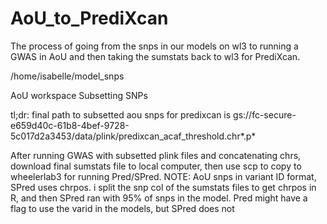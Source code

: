 # AoU_to_PrediXcan

The process of going from the snps in our models on wl3 to running a GWAS in AoU and then taking the sumstats back to wl3 for PrediXcan.

/home/isabelle/model_snps

AoU workspace Subsetting SNPs

tl;dr: final path to subsetted aou snps for predixcan is gs://fc-secure-e659d40c-61b8-4bef-9728-5c017d2a3453/data/plink/predixcan_acaf_threshold.chr*.p*

After running GWAS with subsetted plink files and concatenating chrs, download final sumstats file to local computer, then use scp to copy to wheelerlab3 for running Pred/SPred. NOTE: AoU snps in variant ID format, SPred uses chrpos. i split the snp col of the sumstats files to get chrpos in R, and then SPred ran with 95% of snps in the model. Pred might have a flag to use the varid in the models, but SPred does not
